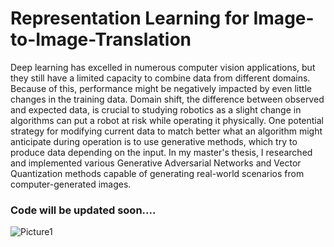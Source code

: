 # Representation Learning for Image-to-Image-Translation

Deep learning has excelled in numerous computer vision applications, but they still have a
limited capacity to combine data from different domains. Because of this, performance
might be negatively impacted by even little changes in the training data. Domain shift,
the difference between observed and expected data, is crucial to studying robotics as a
slight change in algorithms can put a robot at risk while operating it physically. One
potential strategy for modifying current data to match better what an algorithm might
anticipate during operation is to use generative methods, which try to produce data
depending on the input. In my master's thesis, I researched and implemented various Generative Adversarial
Networks and Vector Quantization methods capable of generating real-world scenarios
from computer-generated images.


### Code will be updated soon....

![Picture1](https://user-images.githubusercontent.com/71276798/225160690-155ac65c-67cc-43e4-8816-85cebb99b266.png)
